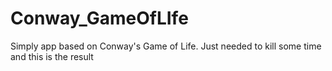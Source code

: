 Conway_GameOfLIfe
=================

Simply app based on Conway's Game of Life.   Just needed to kill some time and this is the result

